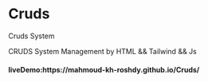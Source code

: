 # Cruds
Cruds System
<p> CRUDS System Management by HTML && Tailwind && Js</p>
<h4> liveDemo:https://mahmoud-kh-roshdy.github.io/Cruds/</h4>

